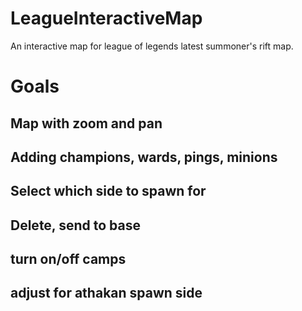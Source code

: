 # LeagueInteractiveMap
An interactive map for league of legends latest summoner's rift map.

# Goals

## Map with zoom and pan

## Adding champions, wards, pings, minions

## Select which side to spawn for

## Delete, send to base

## turn on/off camps

## adjust for athakan spawn side


